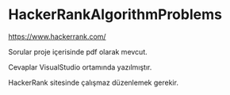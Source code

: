 # HackerRankAlgorithmProblems
https://www.hackerrank.com/ 

Sorular proje içerisinde pdf olarak mevcut. 

Cevaplar VisualStudio ortamında yazılmıştır. 

HackerRank sitesinde çalışmaz düzenlemek gerekir.
